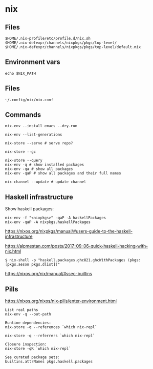 # nix 

## Files
```
$HOME/.nix-profile/etc/profile.d/nix.sh
$HOME/.nix-defexpr/channels/nixpkgs/pkgs/top-level/
$HOME/.nix-defexpr/channels/nixpkgs/pkgs/top-level/default.nix
```

## Environment vars
```
echo $NIX_PATH
```

## Files
```
~/.config/nix/nix.conf
```

## Commands
```
nix-env --install emacs --dry-run

nix-env --list-generations

nix-store --serve # serve repo?

nix-store --gc

nix-store --query
nix-env -q # show installed packages
nix-env -qa # show all packages
nix-env -qaP # show all packages and their full names

nix-channel --update # update channel
```

## Haskell infrastructure

Show haskell packages:
```
nix-env -f "<nixpkgs>" -qaP -A haskellPackages
nix-env -qaP -A nixpkgs.haskellPackages
```

https://nixos.org/nixpkgs/manual/#users-guide-to-the-haskell-infrastructure


https://alpmestan.com/posts/2017-09-06-quick-haskell-hacking-with-nix.html
```
$ nix-shell -p "haskell.packages.ghc821.ghcWithPackages (pkgs: [pkgs.aeson pkgs.dlist])"
```

https://nixos.org/nix/manual/#ssec-builtins

## Pills
https://nixos.org/nixos/nix-pills/enter-environment.html


```
List real paths
nix-env -q --out-path

Runtime dependencies:
nix-store -q --references `which nix-repl`

nix-store -q --referrers `which nix-repl`

Closure inspection:
nix-store -qR `which nix-repl`

See curated package sets:
builtins.attrNames pkgs.haskell.packages
```
